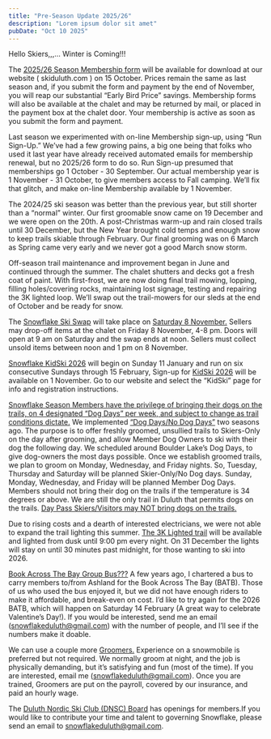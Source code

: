 ```yaml
---
title: "Pre-Season Update 2025/26"
description: "Lorem ipsum dolor sit amet"
pubDate: "Oct 10 2025"
---
```


Hello Skiers,,,… Winter is Coming!!!

The <ins>2025/26 Season Membership form</ins> will be available for download at our website ( skiduluth.com ) on 15 October. Prices remain the same as last season and, if you submit the form and payment by the end of November, you will reap our substantial “Early Bird Price” savings. Membership forms will also be available at the chalet and may be returned by mail, or placed in the payment box at the chalet door. Your membership is active as soon as you submit the form and payment.

Last season we experimented with on-line Membership sign-up, using “Run Sign-Up.” We’ve had a few growing pains, a big one being that folks who used it last year have already received automated emails for membership renewal, but no 2025/26 form to do so. Run Sign-up presumed that memberships go 1 October - 30 September. Our actual membership year is 1 November - 31 October, to give members access to Fall camping. We’ll fix that glitch, and make on-line Membership available by 1 November.

The 2024/25 ski season was better than the previous year, but still shorter than a “normal” winter. Our first groomable snow came on 19 December and we were open on the 20th. A post-Christmas warm-up and rain closed trails until 30 December, but the New Year brought cold temps and enough snow to keep trails skiable through February. Our final grooming was on 6 March as Spring came very early and we never got a good March snow storm.  

Off-season trail maintenance and improvement began in June and continued through the summer. The chalet shutters and decks got a fresh coat of paint. With first-frost, we are now doing final trail mowing, lopping, filling holes/covering rocks, maintaining lost signage, testing and repairing the 3K lighted loop. We’ll swap out the trail-mowers for our sleds at the end of October and be ready for snow.  

The <ins>Snowflake Ski Swap</ins> will take place on <ins>Saturday 8 November.</ins> Sellers may drop-off items at the chalet on Friday 8 November, 4-8 pm. Doors will open at 9 am on Saturday and the swap ends at noon. Sellers must collect unsold items between noon and 1 pm on 8 November.

<ins>Snowflake KidSki 2026</ins> will begin on Sunday 11 January and run on six consecutive Sundays through 15 February, Sign-up for <ins>KidSki 2026</ins> will be available on 1 November. Go to our website and select the “KidSki” page for info and registration instructions.

<ins>Snowflake Season Members have the privilege of bringing their dogs on the trails, on 4 designated “Dog Days”  per week, and subject to change as trail conditions dictate.</ins> We implemented <ins>“Dog Days/No Dog Days”</ins> two seasons ago. The purpose is to offer freshly groomed, unsullied trails to Skiers-Only on the day after grooming, and allow Member Dog Owners to ski with their dog the following day. We scheduled around Boulder Lake’s Dog Days, to give dog-owners the most days possible. Once we establish groomed trails, we plan to groom on Monday, Wednesday, and Friday nights. So, Tuesday, Thursday and Saturday will be planned Skier-Only/No Dog days. Sunday, Monday, Wednesday, and Friday will be planned Member Dog Days. Members should not bring their dog on the trails if the temperature is 34 degrees or above. We are still the only trail in Duluth that permits dogs on the trails. <ins>Day Pass Skiers/Visitors may NOT bring dogs on the trails.</ins> 

Due to rising costs and a dearth of interested electricians, we were not able to expand the trail lighting this summer. <ins>The 3K Lighted trail</ins> will be available and lighted from dusk until 9:00 pm every night. On 31 December the lights will stay on until 30 minutes past midnight, for those wanting to ski into 2026.
 
<ins>Book Across The Bay Group Bus???</ins>  A few years ago, I chartered a bus to carry members to/from Ashland for the Book Across The Bay (BATB). Those of us who used the bus enjoyed it, but we did not have enough riders to make it affordable, and break-even on cost. I’d like to try again for the 2026 BATB, which will happen on Saturday 14 February (A great way to celebrate Valentine’s Day!). If you would be interested, send me an email (snowflakeduluth@gmail.com) with the number of people, and I’ll see if the numbers make it doable.

We can use a couple more <ins>Groomers.</ins> Experience on a snowmobile is preferred but not required. We normally groom at night, and the job is physically demanding, but it’s satisfying and fun (most of the time). If you are interested, email me (snowflakeduluth@gmail.com). Once you are trained, Groomers are put on the payroll, covered by our insurance, and paid an hourly wage.

The <ins>Duluth Nordic Ski Club (DNSC) Board</ins> has openings for members.If you would like to contribute your time and talent to governing Snowflake, please send an email to snowflakeduluth@gmail.com.